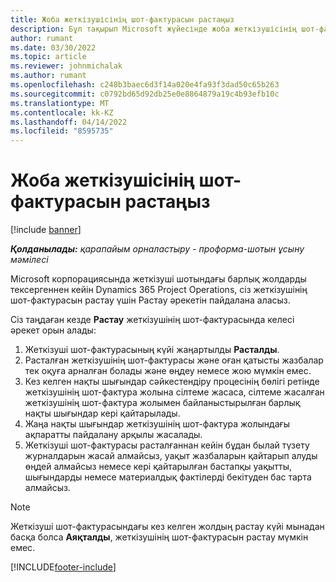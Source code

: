 ```yaml
---
title: Жоба жеткізушісінің шот-фактурасын растаңыз
description: Бұл тақырып Microsoft жүйесінде жоба жеткізушісінің шот-фактурасын растау жолын түсіндіреді Dynamics 365 Project Operations және жоба жеткізушісінің шот-фактурасын растаудың қаржылық әсері.
author: rumant
ms.date: 03/30/2022
ms.topic: article
ms.reviewer: johnmichalak
ms.author: rumant
ms.openlocfilehash: c248b3baec6d3f14a020e4fa93f3dad50c65b263
ms.sourcegitcommit: c0792bd65d92db25e0e8864879a19c4b93efb10c
ms.translationtype: MT
ms.contentlocale: kk-KZ
ms.lasthandoff: 04/14/2022
ms.locfileid: "8595735"
---
```

# <a name="confirm-a-project-vendor-invoice"></a>Жоба жеткізушісінің шот-фактурасын растаңыз

[!include [banner](../../includes/dataverse-preview.md)]

_**Қолданылады:** қарапайым орналастыру - проформа-шотын ұсыну мәмілесі_

Microsoft корпорациясында жеткізуші шотындағы барлық жолдарды тексергеннен кейін Dynamics 365 Project Operations, сіз жеткізушінің шот-фактурасын растау үшін Растау әрекетін пайдалана аласыз.

Сіз таңдаған кезде **Растау** жеткізушінің шот-фактурасында келесі әрекет орын алады:

1. Жеткізуші шот-фактурасының күйі жаңартылды **Расталды**.
2. Расталған жеткізушінің шот-фактурасы және оған қатысты жазбалар тек оқуға арналған болады және өңдеу немесе жою мүмкін емес.
3. Кез келген нақты шығындар сәйкестендіру процесінің бөлігі ретінде жеткізушінің шот-фактура жолына сілтеме жасаса, сілтеме жасалған жеткізушінің шот-фактура жолымен байланыстырылған барлық нақты шығындар кері қайтарылады.
4. Жаңа нақты шығындар жеткізушінің шот-фактура жолындағы ақпаратты пайдалану арқылы жасалады.
5. Жеткізуші шот-фактурасы расталғаннан кейін бұдан былай түзету журналдарын жасай алмайсыз, уақыт жазбаларын қайтарып алуды өңдей алмайсыз немесе кері қайтарылған бастапқы уақытты, шығындарды немесе материалдық фактілерді бекітуден бас тарта алмайсыз.

> [!NOTE]
> Жеткізуші шот-фактурасындағы кез келген жолдың растау күйі мынадан басқа болса **Аяқталды**, жеткізушінің шот-фактурасын растау мүмкін емес.

[!INCLUDE[footer-include](../../includes/footer-banner.md)]

